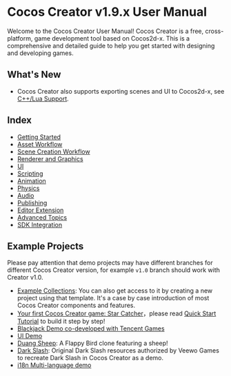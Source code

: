 # Cocos Creator v1.9.x User Manual

Welcome to the Cocos Creator User Manual! Cocos Creator is a free, cross-platform,
game development tool based on Cocos2d-x. This is a comprehensive and detailed guide
to help you get started with designing and developing games. 

## What's New
 <!--
- Starting with v1.10, Cocos Creator has refactored the underlying resource types, most of which are unaffected, but some projects may receive warnings, please refer to [v1.10 Resource Upgrade Guide](release-notes/raw-asset-migration.md).
  -->
- Cocos Creator also supports exporting scenes and UI to Cocos2d-x, see [C++/Lua Support](advanced-topics/cpp-lua.md).

## Index

- [Getting Started](getting-started/index.md)
- [Asset Workflow](asset-workflow/index.md)
- [Scene Creation Workflow](content-workflow/index.md)
- [Renderer and Graphics](render/index.md)
- [UI](ui/index.md)
- [Scripting](scripting/index.md)
- [Animation](animation/index.md)
- [Physics](physics/index.md)
- [Audio](audio/index.md)
- [Publishing](publish/index.md)
- [Editor Extension](extension/index.md)
- [Advanced Topics](advanced-topics/index.md)
- [SDK Integration](sdk/index.md)

## Example Projects

Please pay attention that demo projects may have different branches for different Cocos Creator version, for example `v1.0` branch should work with Creator v1.0.

- [Example Collections](https://github.com/cocos-creator/example-cases): You can also get access to it by creating a new project using that template. It's a case by case introduction of most Cocos Creator components and features.
- [Your first Cocos Creator game: Star Catcher](https://github.com/cocos-creator/tutorial-first-game)，please read [Quick Start Tutorial](getting-started/quick-start.md) to build it step by step!
- [Blackjack Demo co-developed with Tencent Games](https://github.com/cocos-creator/tutorial-blackjack)
- [UI Demo](https://github.com/cocos-creator/demo-ui)
- [Duang Sheep](https://github.com/cocos-creator/tutorial-duang-sheep): A Flappy Bird clone featuring a sheep!
- [Dark Slash](https://github.com/cocos-creator/tutorial-dark-slash): Original Dark Slash resources authorized by Veewo Games to recreate Dark Slash in Cocos Creator as a demo.
- [i18n Multi-language demo](https://github.com/nantas/demo-i18n)
